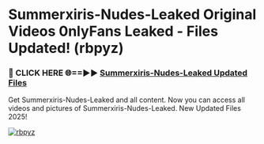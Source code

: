 # Summerxiris-Nudes-Leaked Original Videos 0nlyFans Leaked - Files Updated! (rbpyz)

<h3>🔴 CLICK HERE 🌐==►► <a href="https://tinyurl.com/yc6ubb5a" rel="nofollow">Summerxiris-Nudes-Leaked Updated Files</a></h3>

Get Summerxiris-Nudes-Leaked and all content. Now you can access all videos and pictures of Summerxiris-Nudes-Leaked. New Updated Files 2025!

[![rbpyz](https://i.imgur.com/7eu0CRL.gif)](https://tinyurl.com/yc6ubb5a)
